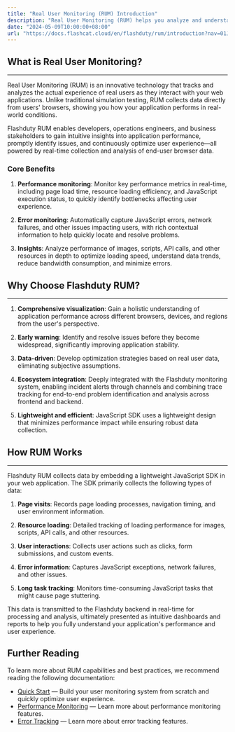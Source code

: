 ```yaml
---
title: "Real User Monitoring (RUM) Introduction"
description: "Real User Monitoring (RUM) helps you analyze and understand web application performance and user experience from an end-user perspective."
date: "2024-05-09T10:00:00+08:00"
url: "https://docs.flashcat.cloud/en/flashduty/rum/introduction?nav=01JCQ7A4N4WRWNXW8EWEHXCMF5"
---
```


## What is Real User Monitoring?

---

Real User Monitoring (RUM) is an innovative technology that tracks and analyzes the actual experience of real users as they interact with your web applications. Unlike traditional simulation testing, RUM collects data directly from users' browsers, showing you how your application performs in real-world conditions.

Flashduty RUM enables developers, operations engineers, and business stakeholders to gain intuitive insights into application performance, promptly identify issues, and continuously optimize user experience—all powered by real-time collection and analysis of end-user browser data.

### Core Benefits

1. **Performance monitoring**: Monitor key performance metrics in real-time, including page load time, resource loading efficiency, and JavaScript execution status, to quickly identify bottlenecks affecting user experience.

2. **Error monitoring**: Automatically capture JavaScript errors, network failures, and other issues impacting users, with rich contextual information to help quickly locate and resolve problems.

3. **Insights**: Analyze performance of images, scripts, API calls, and other resources in depth to optimize loading speed, understand data trends, reduce bandwidth consumption, and minimize errors.

## Why Choose Flashduty RUM?

---

1. **Comprehensive visualization**: Gain a holistic understanding of application performance across different browsers, devices, and regions from the user's perspective.

2. **Early warning**: Identify and resolve issues before they become widespread, significantly improving application stability.

3. **Data-driven**: Develop optimization strategies based on real user data, eliminating subjective assumptions.

4. **Ecosystem integration**: Deeply integrated with the Flashduty monitoring system, enabling incident alerts through channels and combining trace tracking for end-to-end problem identification and analysis across frontend and backend.

5. **Lightweight and efficient**: JavaScript SDK uses a lightweight design that minimizes performance impact while ensuring robust data collection.

## How RUM Works

---

Flashduty RUM collects data by embedding a lightweight JavaScript SDK in your web application. The SDK primarily collects the following types of data:

1. **Page visits**: Records page loading processes, navigation timing, and user environment information.

2. **Resource loading**: Detailed tracking of loading performance for images, scripts, API calls, and other resources.

3. **User interactions**: Collects user actions such as clicks, form submissions, and custom events.

4. **Error information**: Captures JavaScript exceptions, network failures, and other issues.

5. **Long task tracking**: Monitors time-consuming JavaScript tasks that might cause page stuttering.

This data is transmitted to the Flashduty backend in real-time for processing and analysis, ultimately presented as intuitive dashboards and reports to help you fully understand your application's performance and user experience.

## Further Reading

To learn more about RUM capabilities and best practices, we recommend reading the following documentation:

- [Quick Start](https://docs.flashcat.cloud/en/flashduty/getting-started?nav=01JCQ7A4N4WRWNXW8EWEHXCMF5) — Build your user monitoring system from scratch and quickly optimize user experience.
- [Performance Monitoring](https://docs.flashcat.cloud/en/flashduty/getting-started?nav=01JCQ7A4N4WRWNXW8EWEHXCMF5) — Learn more about performance monitoring features.
- [Error Tracking](https://docs.flashcat.cloud/en/flashduty/getting-started?nav=01JCQ7A4N4WRWNXW8EWEHXCMF5) — Learn more about error tracking features. 